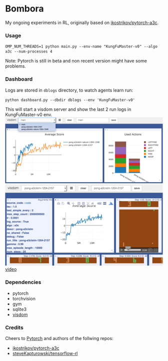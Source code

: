 # Bombora
My ongoing experiments in RL, originally based on [ikostrikov/pytorch-a3c](https://github.com/ikostrikov/pytorch-a3c).



### Usage
```
OMP_NUM_THREADS=1 python main.py --env-name "KungFuMaster-v0" --algo a3c --num-processes 4
```



Note:
Pytorch is still in beta and non recent version might have some problems.
### Dashboard
Logs are stored in `dblogs` directory, to watch agents learn run:

```
python dashboard.py --dbdir dblogs --env 'KungFuMaster-v0'
```
This will start a visdom server and show the last 2 run logs in KungFuMaster-v0 env.
![](images/main2.jpg)
![](images/ind2.jpg)
[video](https://www.youtube.com/watch?v=T8AQm_OynW0)

### Dependencies
   * pytorch
   * torchvision
   * gym
   * sqlite3
   * [visdom](https://github.com/facebookresearch/visdom)

### Credits

Cheers to [Pytorch](http://pytorch.org) and authors of the follwing repos:
   
   * [ikostrikov/pytorch-a3c](https://github.com/ikostrikov/pytorch-a3c)
   * [steveKapturowski/tensorflow-rl](https://github.com/steveKapturowski/tensorflow-rl)

